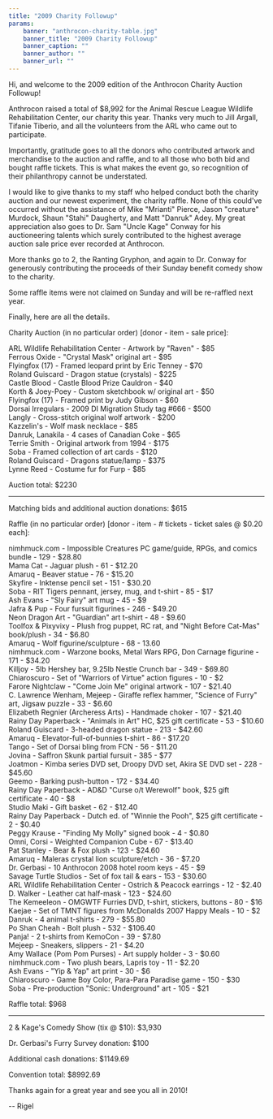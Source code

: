 ```yaml
---
title: "2009 Charity Followup"
params:
    banner: "anthrocon-charity-table.jpg"
    banner_title: "2009 Charity Followup"
    banner_caption: ""
    banner_author: ""
    banner_url: ""
---
```


Hi, and welcome to the 2009 edition of the Anthrocon Charity Auction Followup!

Anthrocon raised a total of $8,992 for the Animal Rescue League Wildlife Rehabilitation Center, our charity this year. Thanks very much to Jill Argall, Tifanie Tiberio, and all the volunteers from the ARL who came out to participate.

Importantly, gratitude goes to all the donors who contributed artwork and merchandise to the auction and raffle, and to all those who both bid and bought raffle tickets. This is what makes the event go, so recognition of their philanthropy cannot be understated.

I would like to give thanks to my staff who helped conduct both the charity auction and our newest experiment, the charity raffle. None of this could've occurred without the assistance of Mike "Mrianti" Pierce, Jason "creature" Murdock, Shaun "Stahi" Daugherty, and Matt "Danruk" Adey. My great appreciation also goes to Dr. Sam "Uncle Kage" Conway for his auctioneering talents which surely contributed to the highest average auction sale price ever recorded at Anthrocon.

More thanks go to 2, the Ranting Gryphon, and again to Dr. Conway for generously contributing the proceeds of their Sunday benefit comedy show to the charity.

Some raffle items were not claimed on Sunday and will be re-raffled next year.

Finally, here are all the details.

Charity Auction (in no particular order) [donor - item - sale price]:

ARL Wildlife Rehabilitation Center - Artwork by "Raven" - $85<br>
Ferrous Oxide - "Crystal Mask" original art - $95<br>
Flyingfox (17) - Framed leopard print by Eric Tenney - $70<br>
Roland Guiscard - Dragon statue (crystals) - $225<br>
Castle Blood - Castle Blood Prize Cauldron - $40<br>
Korth & Joey-Poey - Custom sketchbook w/ original art - $50<br>
Flyingfox (17) - Framed print by Judy Gibson - $60<br>
Dorsai Irregulars - 2009 DI Migration Study tag #666 - $500<br>
Langly - Cross-stitch original wolf artwork - $200<br>
Kazzelin's - Wolf mask necklace - $85<br>
Danruk, Lanakila - 4 cases of Canadian Coke - $65<br>
Terrie Smith - Original artwork from 1994 - $175<br>
Soba - Framed collection of art cards - $120<br>
Roland Guiscard - Dragons statue/lamp - $375<br>
Lynne Reed - Costume fur for Furp - $85

Auction total: $2230

***

Matching bids and additional auction donations: $615

Raffle (in no particular order) [donor - item - # tickets - ticket sales @ $0.20 each]:

nimhmuck.com - Impossible Creatures PC game/guide, RPGs, and comics bundle - 129 - $28.80<br>
Mama Cat - Jaguar plush - 61 - $12.20<br>
Amaruq - Beaver statue - 76 - $15.20<br>
Skyfire - Inktense pencil set - 151 - $30.20<br>
Soba - RIT Tigers pennant, jersey, mug, and t-shirt - 85 - $17<br>
Ash Evans - "Sly Fairy" art mug - 45 - $9<br>
Jafra & Pup - Four fursuit figurines - 246 - $49.20<br>
Neon Dragon Art - "Guardian" art t-shirt - 48 - $9.60<br>
Toolfox & Pixyvixy - Plush frog puppet, RC rat, and "Night Before Cat-Mas" book/plush - 34 - $6.80<br>
Amaruq - Wolf figurine/sculpture - 68 - 13.60<br>
nimhmuck.com - Warzone books, Metal Wars RPG, Don Carnage figurine - 171 - $34.20<br>
Killjoy - 5lb Hershey bar, 9.25lb Nestle Crunch bar - 349 - $69.80<br>
Chiaroscuro - Set of "Warriors of Virtue" action figures - 10 - $2<br>
Farore Nightclaw - "Come Join Me" original artwork - 107 - $21.40<br>
C. Lawrence Wenham, Mejeep - Giraffe reflex hammer, "Science of Furry" art, Jigsaw puzzle - 33 - $6.60<br>
Elizabeth Regnier (Archeress Arts) - Handmade choker - 107 - $21.40<br>
Rainy Day Paperback - "Animals in Art" HC, $25 gift certificate - 53 - $10.60<br>
Roland Guiscard - 3-headed dragon statue - 213 - $42.60<br>
Amaruq - Elevator-full-of-bunnies t-shirt - 86 - $17.20<br>
Tango - Set of Dorsai bling from FCN - 56 - $11.20<br>
Jovina - Saffron Skunk partial fursuit - 385 - $77<br>
Joatmon - Kimba series DVD set, Droopy DVD set, Akira SE DVD set - 228 - $45.60<br>
Geemo - Barking push-button - 172 - $34.40<br>
Rainy Day Paperback - AD&D "Curse o/t Werewolf" book, $25 gift certificate - 40 - $8<br>
Studio Maki - Gift basket - 62 - $12.40<br>
Rainy Day Paperback - Dutch ed. of "Winnie the Pooh", $25 gift certificate - 2 - $0.40<br>
Peggy Krause - "Finding My Molly" signed book - 4 - $0.80<br>
Omni, Corsi - Weighted Companion Cube - 67 - $13.40<br>
Pat Stanley - Bear & Fox plush - 123 - $24.60<br>
Amaruq - Maleras crystal lion sculpture/etch - 36 - $7.20<br>
Dr. Gerbasi - 10 Anthrocon 2008 hotel room keys - 45 - $9<br>
Savage Turtle Studios - Set of fox tail & ears - 153 - $30.60<br>
ARL Wildlife Rehabilitation Center - Ostrich & Peacock earrings - 12 - $2.40<br>
D. Walker - Leather cat half-mask - 123 - $24.60<br>
The Kemeeleon - OMGWTF Furries DVD, t-shirt, stickers, buttons - 80 - $16<br>
Kaejae - Set of TMNT figures from McDonalds 2007 Happy Meals - 10 - $2<br>
Danruk - 4 animal t-shirts - 279 - $55.80<br>
Po Shan Cheah - Bolt plush - 532 - $106.40<br>
Panja! - 2 t-shirts from KemoCon - 39 - $7.80<br>
Mejeep - Sneakers, slippers - 21 - $4.20<br>
Amy Wallace (Pom Pom Purses) - Art supply holder - 3 - $0.60<br>
nimhmuck.com - Two plush bears, Lapris toy - 11 - $2.20<br>
Ash Evans - "Yip & Yap" art print - 30 - $6<br>
Chiaroscuro - Game Boy Color, Para-Para Paradise game - 150 - $30<br>
Soba - Pre-production "Sonic: Underground" art - 105 - $21

Raffle total: $968

***

2 & Kage's Comedy Show (tix @ $10): $3,930

Dr. Gerbasi's Furry Survey donation: $100

Additional cash donations: $1149.69

Convention total: $8992.69

Thanks again for a great year and see you all in 2010!

-- Rigel
